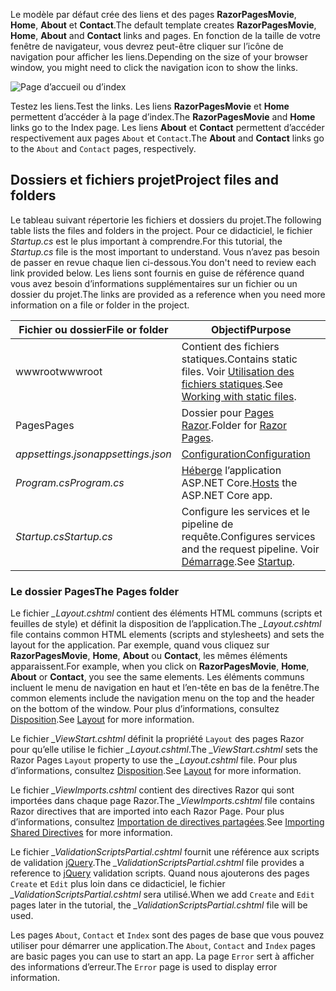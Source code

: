 <span data-ttu-id="ff215-101">Le modèle par défaut crée des liens et des pages **RazorPagesMovie**, **Home**, **About** et **Contact**.</span><span class="sxs-lookup"><span data-stu-id="ff215-101">The default template creates **RazorPagesMovie**, **Home**, **About** and **Contact** links and pages.</span></span> <span data-ttu-id="ff215-102">En fonction de la taille de votre fenêtre de navigateur, vous devrez peut-être cliquer sur l’icône de navigation pour afficher les liens.</span><span class="sxs-lookup"><span data-stu-id="ff215-102">Depending on the size of your browser window, you might need to click the navigation icon to show the links.</span></span>

![Page d’accueil ou d’index](../../tutorials/razor-pages/razor-pages-start/_static/home2.png)

<span data-ttu-id="ff215-104">Testez les liens.</span><span class="sxs-lookup"><span data-stu-id="ff215-104">Test the links.</span></span> <span data-ttu-id="ff215-105">Les liens **RazorPagesMovie** et **Home** permettent d’accéder à la page d’index.</span><span class="sxs-lookup"><span data-stu-id="ff215-105">The **RazorPagesMovie** and **Home** links go to the Index page.</span></span> <span data-ttu-id="ff215-106">Les liens **About** et **Contact** permettent d’accéder respectivement aux pages `About` et `Contact`.</span><span class="sxs-lookup"><span data-stu-id="ff215-106">The **About** and **Contact** links go to the `About` and `Contact` pages, respectively.</span></span>

## <a name="project-files-and-folders"></a><span data-ttu-id="ff215-107">Dossiers et fichiers projet</span><span class="sxs-lookup"><span data-stu-id="ff215-107">Project files and folders</span></span>

<span data-ttu-id="ff215-108">Le tableau suivant répertorie les fichiers et dossiers du projet.</span><span class="sxs-lookup"><span data-stu-id="ff215-108">The following table lists the files and folders in the project.</span></span> <span data-ttu-id="ff215-109">Pour ce didacticiel, le fichier *Startup.cs* est le plus important à comprendre.</span><span class="sxs-lookup"><span data-stu-id="ff215-109">For this tutorial, the *Startup.cs* file is the most important to understand.</span></span> <span data-ttu-id="ff215-110">Vous n’avez pas besoin de passer en revue chaque lien ci-dessous.</span><span class="sxs-lookup"><span data-stu-id="ff215-110">You don't need to review each link provided below.</span></span> <span data-ttu-id="ff215-111">Les liens sont fournis en guise de référence quand vous avez besoin d’informations supplémentaires sur un fichier ou un dossier du projet.</span><span class="sxs-lookup"><span data-stu-id="ff215-111">The links are provided as a reference when you need more information on a file or folder in the project.</span></span>

| <span data-ttu-id="ff215-112">Fichier ou dossier</span><span class="sxs-lookup"><span data-stu-id="ff215-112">File or folder</span></span>              | <span data-ttu-id="ff215-113">Objectif</span><span class="sxs-lookup"><span data-stu-id="ff215-113">Purpose</span></span> |
| ----------------- | ------------ | 
| <span data-ttu-id="ff215-114">wwwroot</span><span class="sxs-lookup"><span data-stu-id="ff215-114">wwwroot</span></span> | <span data-ttu-id="ff215-115">Contient des fichiers statiques.</span><span class="sxs-lookup"><span data-stu-id="ff215-115">Contains static files.</span></span> <span data-ttu-id="ff215-116">Voir [Utilisation des fichiers statiques](xref:fundamentals/static-files).</span><span class="sxs-lookup"><span data-stu-id="ff215-116">See [Working with static files](xref:fundamentals/static-files).</span></span> |
| <span data-ttu-id="ff215-117">Pages</span><span class="sxs-lookup"><span data-stu-id="ff215-117">Pages</span></span> | <span data-ttu-id="ff215-118">Dossier pour [Pages Razor](xref:mvc/razor-pages/index).</span><span class="sxs-lookup"><span data-stu-id="ff215-118">Folder for [Razor Pages](xref:mvc/razor-pages/index).</span></span> | 
| <span data-ttu-id="ff215-119">*appsettings.json*</span><span class="sxs-lookup"><span data-stu-id="ff215-119">*appsettings.json*</span></span> | [<span data-ttu-id="ff215-120">Configuration</span><span class="sxs-lookup"><span data-stu-id="ff215-120">Configuration</span></span>](xref:fundamentals/configuration/index) |
| <span data-ttu-id="ff215-121">*Program.cs*</span><span class="sxs-lookup"><span data-stu-id="ff215-121">*Program.cs*</span></span> | <span data-ttu-id="ff215-122">[Héberge](xref:fundamentals/hosting) l’application ASP.NET Core.</span><span class="sxs-lookup"><span data-stu-id="ff215-122">[Hosts](xref:fundamentals/hosting) the ASP.NET Core app.</span></span>|
| <span data-ttu-id="ff215-123">*Startup.cs*</span><span class="sxs-lookup"><span data-stu-id="ff215-123">*Startup.cs*</span></span> | <span data-ttu-id="ff215-124">Configure les services et le pipeline de requête.</span><span class="sxs-lookup"><span data-stu-id="ff215-124">Configures services and the request pipeline.</span></span> <span data-ttu-id="ff215-125">Voir [Démarrage](xref:fundamentals/startup).</span><span class="sxs-lookup"><span data-stu-id="ff215-125">See [Startup](xref:fundamentals/startup).</span></span>|

### <a name="the-pages-folder"></a><span data-ttu-id="ff215-126">Le dossier Pages</span><span class="sxs-lookup"><span data-stu-id="ff215-126">The Pages folder</span></span>

<span data-ttu-id="ff215-127">Le fichier *_Layout.cshtml* contient des éléments HTML communs (scripts et feuilles de style) et définit la disposition de l’application.</span><span class="sxs-lookup"><span data-stu-id="ff215-127">The *_Layout.cshtml* file contains common HTML elements (scripts and stylesheets) and sets the layout for the application.</span></span> <span data-ttu-id="ff215-128">Par exemple, quand vous cliquez sur **RazorPagesMovie**, **Home**, **About** ou **Contact**, les mêmes éléments apparaissent.</span><span class="sxs-lookup"><span data-stu-id="ff215-128">For example, when you click on **RazorPagesMovie**, **Home**, **About** or **Contact**, you see the same elements.</span></span> <span data-ttu-id="ff215-129">Les éléments communs incluent le menu de navigation en haut et l’en-tête en bas de la fenêtre.</span><span class="sxs-lookup"><span data-stu-id="ff215-129">The common elements include the navigation menu on the top and the header on the bottom of the window.</span></span> <span data-ttu-id="ff215-130">Pour plus d’informations, consultez [Disposition](xref:mvc/views/layout).</span><span class="sxs-lookup"><span data-stu-id="ff215-130">See [Layout](xref:mvc/views/layout) for more information.</span></span>

<span data-ttu-id="ff215-131">Le fichier *_ViewStart.cshtml* définit la propriété `Layout` des pages Razor pour qu’elle utilise le fichier *_Layout.cshtml*.</span><span class="sxs-lookup"><span data-stu-id="ff215-131">The *_ViewStart.cshtml* sets the Razor Pages `Layout` property to use the *_Layout.cshtml* file.</span></span> <span data-ttu-id="ff215-132">Pour plus d’informations, consultez [Disposition](xref:mvc/views/layout).</span><span class="sxs-lookup"><span data-stu-id="ff215-132">See [Layout](xref:mvc/views/layout) for more information.</span></span>

<span data-ttu-id="ff215-133">Le fichier *_ViewImports.cshtml* contient des directives Razor qui sont importées dans chaque page Razor.</span><span class="sxs-lookup"><span data-stu-id="ff215-133">The *_ViewImports.cshtml* file contains Razor directives that are imported into each Razor Page.</span></span> <span data-ttu-id="ff215-134">Pour plus d’informations, consultez [Importation de directives partagées](xref:mvc/views/layout#importing-shared-directives).</span><span class="sxs-lookup"><span data-stu-id="ff215-134">See [Importing Shared Directives](xref:mvc/views/layout#importing-shared-directives) for more information.</span></span>

<span data-ttu-id="ff215-135">Le fichier *_ValidationScriptsPartial.cshtml* fournit une référence aux scripts de validation [jQuery](https://jquery.com/).</span><span class="sxs-lookup"><span data-stu-id="ff215-135">The *_ValidationScriptsPartial.cshtml* file provides a reference to [jQuery](https://jquery.com/) validation scripts.</span></span> <span data-ttu-id="ff215-136">Quand nous ajouterons des pages `Create` et `Edit` plus loin dans ce didacticiel, le fichier *_ValidationScriptsPartial.cshtml* sera utilisé.</span><span class="sxs-lookup"><span data-stu-id="ff215-136">When we add `Create` and `Edit` pages later in the tutorial, the *_ValidationScriptsPartial.cshtml* file will be used.</span></span>

<span data-ttu-id="ff215-137">Les pages `About`, `Contact` et `Index` sont des pages de base que vous pouvez utiliser pour démarrer une application.</span><span class="sxs-lookup"><span data-stu-id="ff215-137">The `About`, `Contact` and `Index` pages are basic pages you can use to start an app.</span></span> <span data-ttu-id="ff215-138">La page `Error` sert à afficher des informations d’erreur.</span><span class="sxs-lookup"><span data-stu-id="ff215-138">The `Error` page is used to display error information.</span></span>